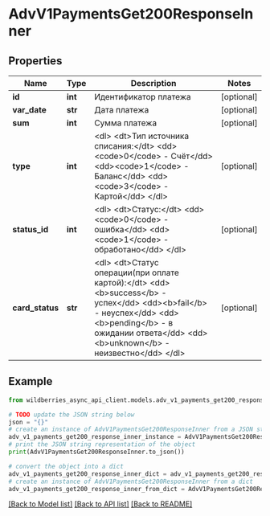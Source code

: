 # AdvV1PaymentsGet200ResponseInner


## Properties

Name | Type | Description | Notes
------------ | ------------- | ------------- | -------------
**id** | **int** | Идентификатор платежа | [optional] 
**var_date** | **str** | Дата платежа | [optional] 
**sum** | **int** | Сумма платежа | [optional] 
**type** | **int** | &lt;dl&gt; &lt;dt&gt;Тип источника списания:&lt;/dt&gt; &lt;dd&gt;&lt;code&gt;0&lt;/code&gt; - Счёт&lt;/dd&gt; &lt;dd&gt;&lt;code&gt;1&lt;/code&gt; - Баланс&lt;/dd&gt; &lt;dd&gt;&lt;code&gt;3&lt;/code&gt; - Картой&lt;/dd&gt; &lt;/dl&gt;  | [optional] 
**status_id** | **int** | &lt;dl&gt; &lt;dt&gt;Статус:&lt;/dt&gt; &lt;dd&gt;&lt;code&gt;0&lt;/code&gt; - ошибка&lt;/dd&gt; &lt;dd&gt;&lt;code&gt;1&lt;/code&gt; - обработано&lt;/dd&gt; &lt;/dl&gt;  | [optional] 
**card_status** | **str** | &lt;dl&gt; &lt;dt&gt;Статус операции(при оплате картой):&lt;/dt&gt; &lt;dd&gt;&lt;b&gt;success&lt;/b&gt; - успех&lt;/dd&gt; &lt;dd&gt;&lt;b&gt;fail&lt;/b&gt; - неуспех&lt;/dd&gt; &lt;dd&gt;&lt;b&gt;pending&lt;/b&gt; - в ожидании ответа&lt;/dd&gt; &lt;dd&gt;&lt;b&gt;unknown&lt;/b&gt; - неизвестно&lt;/dd&gt; &lt;/dl&gt;  | [optional] 

## Example

```python
from wildberries_async_api_client.models.adv_v1_payments_get200_response_inner import AdvV1PaymentsGet200ResponseInner

# TODO update the JSON string below
json = "{}"
# create an instance of AdvV1PaymentsGet200ResponseInner from a JSON string
adv_v1_payments_get200_response_inner_instance = AdvV1PaymentsGet200ResponseInner.from_json(json)
# print the JSON string representation of the object
print(AdvV1PaymentsGet200ResponseInner.to_json())

# convert the object into a dict
adv_v1_payments_get200_response_inner_dict = adv_v1_payments_get200_response_inner_instance.to_dict()
# create an instance of AdvV1PaymentsGet200ResponseInner from a dict
adv_v1_payments_get200_response_inner_from_dict = AdvV1PaymentsGet200ResponseInner.from_dict(adv_v1_payments_get200_response_inner_dict)
```
[[Back to Model list]](../README.md#documentation-for-models) [[Back to API list]](../README.md#documentation-for-api-endpoints) [[Back to README]](../README.md)


